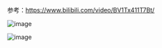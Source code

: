 参考：https://www.bilibili.com/video/BV1Tx411T7Bt/  

![image](https://user-images.githubusercontent.com/74129445/151588544-a8f03d31-9f2a-4338-8042-c723b61bd82c.png)  

![image](https://user-images.githubusercontent.com/74129445/151588626-8d14bf76-6e49-482f-8aa5-2c3ed16db346.png)
